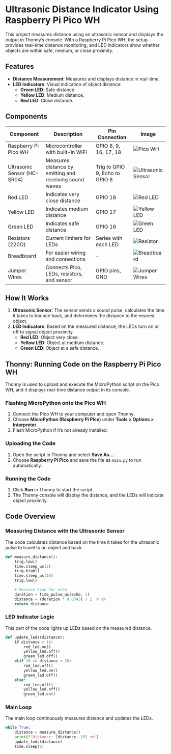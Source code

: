 # Ultrasonic Distance Indicator Using Raspberry Pi Pico WH

This project measures distance using an ultrasonic sensor and displays the output in Thonny’s console. With a Raspberry Pi Pico WH, the setup provides real-time distance monitoring, and LED indicators show whether objects are within safe, medium, or close proximity.

## Features
- **Distance Measurement**: Measures and displays distance in real-time.
- **LED Indicators**: Visual indication of object distance:
  - **Green LED**: Safe distance.
  - **Yellow LED**: Medium distance.
  - **Red LED**: Close distance.

## Components 

| Component             | Description                                               | Pin Connection            | Image                                       |
|-----------------------|-----------------------------------------------------------|---------------------------|---------------------------------------------|
| Raspberry Pi Pico WH  | Microcontroller with built-in WiFi                        | GPIO 8, 9, 16, 17, 18  | ![Pico WH](https://github.com/user-attachments/assets/3d182aa3-03d6-452b-a237-287b00e4ef78)  |
| Ultrasonic Sensor (HC-SR04) | Measures distance by emitting and receiving sound waves | Trig to GPIO 9, Echo to GPIO 8 | ![Ultrasonic Sensor](https://github.com/user-attachments/assets/2599ed72-8cf7-478a-8549-72aba8d3638c) |
| Red LED               | Indicates very close distance                             | GPIO 18                   | ![Red LED](https://github.com/user-attachments/assets/265a4442-a139-4051-82f5-eb93e849d90a)  |
| Yellow LED            | Indicates medium distance                                 | GPIO 17                   | ![Yellow LED](https://github.com/user-attachments/assets/24de3840-b46d-4043-a0f1-da4f98be119a)  |
| Green LED             | Indicates safe distance                                   | GPIO 16                   | ![Green LED](https://github.com/user-attachments/assets/130c74d8-a96f-4a34-b5be-614e10a985fb)  |
| Resistors (220Ω)      | Current limiters for LEDs                                 | Series with each LED      | ![Resistor](https://github.com/user-attachments/assets/ce9a677e-3ba4-4b60-9420-2f1fa8915891)  |
| Breadboard            | For easier wiring and connections                         | -                         | ![Breadboard](https://github.com/user-attachments/assets/0b694d76-3eea-4123-a352-6cec240d29b1)  |
| Jumper Wires          | Connects Pico, LEDs, resistors, and sensor                | GPIO pins, GND            | ![Jumper Wires](https://github.com/user-attachments/assets/b21f7fa1-e0f0-46e0-b93c-fa01bac3a849)  |


## How It Works
1. **Ultrasonic Sensor**: The sensor sends a sound pulse, calculates the time it takes to bounce back, and determines the distance to the nearest object.
2. **LED Indicators**: Based on the measured distance, the LEDs turn on or off to signal object proximity.
   - **Red LED**: Object very close.
   - **Yellow LED**: Object at medium distance.
   - **Green LED**: Object at a safe distance.

## Thonny: Running Code on the Raspberry Pi Pico WH
Thonny is used to upload and execute the MicroPython script on the Pico WH, and it displays real-time distance output in its console.

### Flashing MicroPython onto the Pico WH
1. Connect the Pico WH to your computer and open Thonny.
2. Choose **MicroPython (Raspberry Pi Pico)** under **Tools > Options > Interpreter**.
3. Flash MicroPython if it’s not already installed.

### Uploading the Code
1. Open the script in Thonny and select **Save As...**.
2. Choose **Raspberry Pi Pico** and save the file as `main.py` to run automatically.

### Running the Code
1. Click **Run** in Thonny to start the script.
2. The Thonny console will display the distance, and the LEDs will indicate object proximity.

## Code Overview

### Measuring Distance with the Ultrasonic Sensor
The code calculates distance based on the time it takes for the ultrasonic pulse to travel to an object and back.

```python
def measure_distance():
    trig.low()
    time.sleep_us(2)
    trig.high()
    time.sleep_us(10)
    trig.low()

    # Measure time for echo
    duration = time_pulse_us(echo, 1)
    distance = (duration * 0.0343) / 2  # cm
    return distance
```
### LED Indicator Logic
This part of the code lights up LEDs based on the measured distance.

```python
def update_leds(distance):
    if distance < 10:
        red_led.on()
        yellow_led.off()
        green_led.off()
    elif 10 <= distance < 20:
        red_led.off()
        yellow_led.on()
        green_led.off()
    else:
        red_led.off()
        yellow_led.off()
        green_led.on()
```

### Main Loop
The main loop continuously measures distance and updates the LEDs.

```python
while True:
    distance = measure_distance()
    print(f"Distance: {distance:.2f} cm")
    update_leds(distance)
    time.sleep(1)

```


